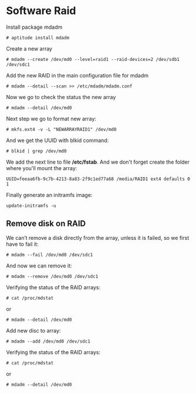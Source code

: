 Software Raid
=============

Install package mdadm

    # aptitude install mdadm

Create a new array

    # mdadm --create /dev/md0 --level=raid1 --raid-devices=2 /dev/sdb1 /dev/sdc1

Add the new RAID in the main configuration file for mdadm

    # mdadm --detail --scan >> /etc/mdadm/mdadm.conf

Now we go to check the status the new array

    # mdadm --detail /dev/md0

Next step we go to format new array:
    
    # mkfs.ext4 -v -L "NEWARRAYRAID1" /dev/md0

And we get the UUID with blkid command:
    
    # blkid | grep /dev/md0

We add the next line to file **/etc/fstab**. And we don't forget create the folder where you'll mount the array:

    UUID=feeaa6fb-9c7b-4213-8a83-2f9c1ed77a68 /media/RAID1 ext4 defaults 0 1

Finally generate an initramfs image:
    
    update-initramfs -u

Remove disk on RAID
-------------------

We can’t remove a disk directly from the array, unless it is failed, so we first have to fail it:

    # mdadm --fail /dev/md0 /dev/sdc1

And now we can remove it:
    
    # mdadm --remove /dev/md0 /dev/sdc1

Verifying the status of the RAID arrays:
    
    # cat /proc/mdstat

or

    # mdadm --detail /dev/md0

Add new disc to array:
    
    # mdadm --add /dev/md0 /dev/sdc1

Verifying the status of the RAID arrays:
    
    # cat /proc/mdstat

or

    # mdadm --detail /dev/md0